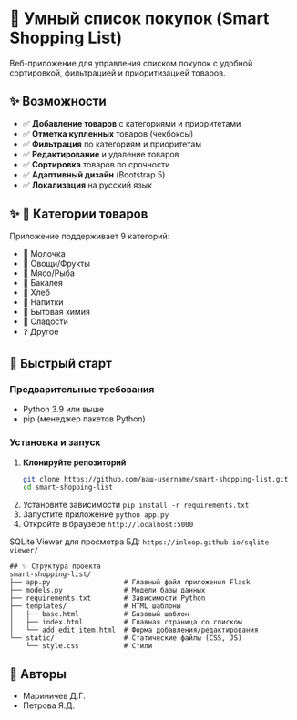 # 🛒 Умный список покупок (Smart Shopping List)

Веб-приложение для управления списком покупок с удобной сортировкой, фильтрацией и приоритизацией товаров.

## ✨ Возможности
- ✅ **Добавление товаров** с категориями и приоритетами
- ✅ **Отметка купленных** товаров (чекбоксы)
- ✅ **Фильтрация** по категориям и приоритетам
- ✅ **Редактирование** и удаление товаров
- ✅ **Сортировка** товаров по срочности
- ✅ **Адаптивный дизайн** (Bootstrap 5)
- ✅ **Локализация** на русский язык

## ✨ 🎨 Категории товаров
Приложение поддерживает 9 категорий:
- 🥛 Молочка
- 🍎 Овощи/Фрукты
- 🥩 Мясо/Рыба
- 🍚 Бакалея
- 🍞 Хлеб
- 🥤 Напитки
- 🧴 Бытовая химия
- 🍫 Сладости
- ❓ Другое


## 🚀 Быстрый старт
### Предварительные требования
- Python 3.9 или выше
- pip (менеджер пакетов Python)

### Установка и запуск
1. **Клонируйте репозиторий**
   ```bash
   git clone https://github.com/ваш-username/smart-shopping-list.git
   cd smart-shopping-list
2. Установите зависимости `pip install -r requirements.txt`
3. Запустите приложение `python app.py`
4. Откройте в браузере `http://localhost:5000`

SQLite Viewer для просмотра БД: `https://inloop.github.io/sqlite-viewer/`

```
## ✨ Структура проекта
smart-shopping-list/
├── app.py                  # Главный файл приложения Flask
├── models.py               # Модели базы данных
├── requirements.txt        # Зависимости Python
├── templates/              # HTML шаблоны
│   ├── base.html           # Базовый шаблон
│   ├── index.html          # Главная страница со списком
│   └── add_edit_item.html  # Форма добавления/редактирования
└── static/                 # Статические файлы (CSS, JS)
    └── style.css           # Стили
```

## 👥 Авторы
- Мариничев Д.Г.
- Петрова Я.Д.
